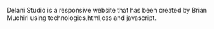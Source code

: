 Delani Studio is a responsive website that has been  created by Brian Muchiri using technologies,html,css and javascript.
